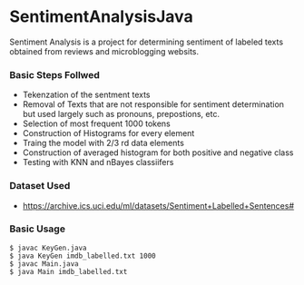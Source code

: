 # SentimentAnalysisJava

Sentiment Analysis is a project for determining sentiment of labeled texts obtained from reviews and microblogging websits.

### Basic Steps Follwed

* Tekenzation of the sentment texts
* Removal of Texts that are not responsible for sentiment determination but used largely such as pronouns, prepostions, etc.
* Selection of most frequent 1000 tokens
* Construction of Histograms for every element
* Traing the model with 2/3 rd data elements
* Construction of averaged histogram for both positive and negative class
* Testing with KNN and nBayes classiifers

### Dataset Used

* https://archive.ics.uci.edu/ml/datasets/Sentiment+Labelled+Sentences#

### Basic Usage

```
$ javac KeyGen.java
$ java KeyGen imdb_labelled.txt 1000
$ javac Main.java
$ java Main imdb_labelled.txt 
```
